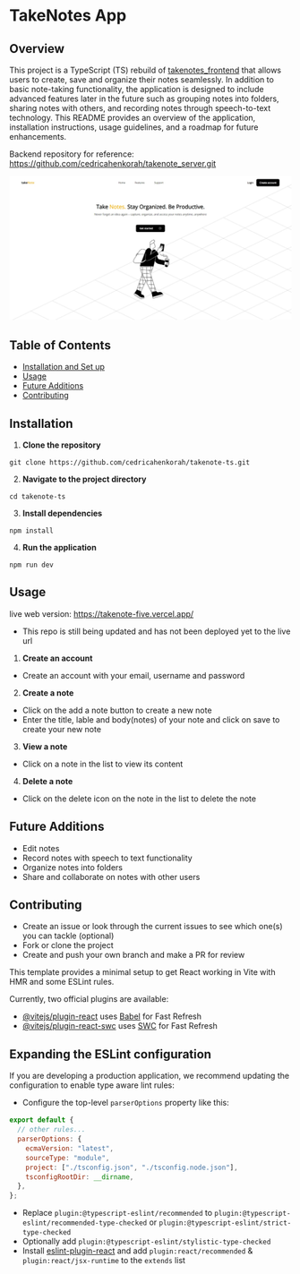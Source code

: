 # TakeNotes App

## Overview

This project is a TypeScript (TS) rebuild of [takenotes_frontend](https://github.com/cedricahenkorah/takenote-ts.git) that allows users to create, save and organize their notes seamlessly. In addition to basic note-taking functionality, the application is designed to include advanced features later in the future such as grouping notes into folders, sharing notes with others, and recording notes through speech-to-text technology. This README provides an overview of the application, installation instructions, usage guidelines, and a roadmap for future enhancements.

Backend repository for reference: https://github.com/cedricahenkorah/takenote_server.git

![Landing Page Screenshot](src/assets/home_screenshot.jpeg)

## Table of Contents

- [Installation and Set up](#installation)
- [Usage](#usage)
- [Future Additions](#future-additions)
- [Contributing](#contributing)

## Installation

1. **Clone the repository**

```shell
git clone https://github.com/cedricahenkorah/takenote-ts.git
```

2. **Navigate to the project directory**

```shell
cd takenote-ts
```

3. **Install dependencies**

```shell
npm install
```

4. **Run the application**

```shell
npm run dev
```

## Usage

live web version: https://takenote-five.vercel.app/

- This repo is still being updated and has not been deployed yet to the live url

1. **Create an account**

- Create an account with your email, username and password

2. **Create a note**

- Click on the add a note button to create a new note
- Enter the title, lable and body(notes) of your note and click on save to create your new note

3. **View a note**

- Click on a note in the list to view its content

4. **Delete a note**

- Click on the delete icon on the note in the list to delete the note

## Future Additions

- Edit notes
- Record notes with speech to text functionality
- Organize notes into folders
- Share and collaborate on notes with other users

## Contributing

- Create an issue or look through the current issues to see which one(s) you can tackle (optional)
- Fork or clone the project
- Create and push your own branch and make a PR for review

This template provides a minimal setup to get React working in Vite with HMR and some ESLint rules.

Currently, two official plugins are available:

- [@vitejs/plugin-react](https://github.com/vitejs/vite-plugin-react/blob/main/packages/plugin-react/README.md) uses [Babel](https://babeljs.io/) for Fast Refresh
- [@vitejs/plugin-react-swc](https://github.com/vitejs/vite-plugin-react-swc) uses [SWC](https://swc.rs/) for Fast Refresh

## Expanding the ESLint configuration

If you are developing a production application, we recommend updating the configuration to enable type aware lint rules:

- Configure the top-level `parserOptions` property like this:

```js
export default {
  // other rules...
  parserOptions: {
    ecmaVersion: "latest",
    sourceType: "module",
    project: ["./tsconfig.json", "./tsconfig.node.json"],
    tsconfigRootDir: __dirname,
  },
};
```

- Replace `plugin:@typescript-eslint/recommended` to `plugin:@typescript-eslint/recommended-type-checked` or `plugin:@typescript-eslint/strict-type-checked`
- Optionally add `plugin:@typescript-eslint/stylistic-type-checked`
- Install [eslint-plugin-react](https://github.com/jsx-eslint/eslint-plugin-react) and add `plugin:react/recommended` & `plugin:react/jsx-runtime` to the `extends` list
